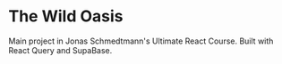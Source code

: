 # The Wild Oasis

Main project in Jonas Schmedtmann's Ultimate React Course. Built with React Query and SupaBase.
